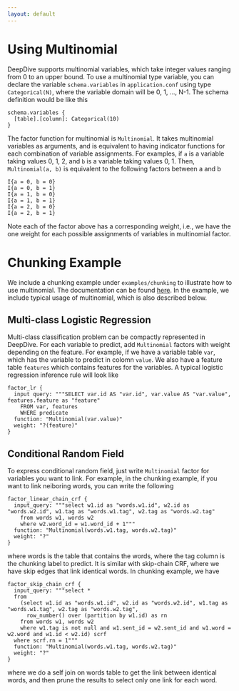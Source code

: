 ```yaml
---
layout: default
---
```


# Using Multinomial

DeepDive supports multinomial variables, which take integer values ranging from 0 to an upper bound. To use a multinomial type variable, you can declare the variable `schema.variables` in `application.conf` using type `Categorical(N)`, where the variable domain will be 0, 1, ..., N-1. The schema definition would be like this 
  
    schema.variables {
      [table].[column]: Categorical(10)
    }

The factor function for multinomial is `Multinomial`. It takes multinomial variables as arguments, and is equivalent to having indicator functions for each combination of variable assignments. For examples, if `a` is a variable taking values 0, 1, 2, and `b` is a variable taking values 0, 1. Then, `Multinomial(a, b)` is equivalent to the following factors between a and b
  
    I{a = 0, b = 0}
    I{a = 0, b = 1}
    I{a = 1, b = 0}
    I{a = 1, b = 1}
    I{a = 2, b = 0}
    I{a = 2, b = 1}

Note each of the factor above has a corresponding weight, i.e., we have the one weight for each possible assignments of variables in multinomial factor.

# Chunking Example

We include a chunking example under `examples/chunking` to illustrate how to use multinomial. The documentation can be found [here](chunking.md). In the example, we include typical usage of multinomial, which is also described below. 

## Multi-class Logistic Regression

Multi-class classification problem can be compactly represented in DeepDive. For each variable to predict, add `Multinomial` factors with weight depending on the feature. For example, if we have a variable table `var`, which has the variable to predict in colomn `value`. We also have a feature table `features` which contains features for the variables. A typical logistic regression inference rule will look like
  
    factor_lr {
      input query: """SELECT var.id AS "var.id", var.value AS "var.value", features.feature as "feature"
        FROM var, features
        WHERE predicate
      function: "Multinomial(var.value)"
      weight: "?(feature)"
    }


## Conditional Random Field

To express conditional random field, just write `Multinomial` factor for variables you want to link. For example, in the chunking example, if you want to link neiboring words, you can write the following

    factor_linear_chain_crf {
      input_query: """select w1.id as "words.w1.id", w2.id as "words.w2.id", w1.tag as "words.w1.tag", w2.tag as "words.w2.tag"
        from words w1, words w2
        where w2.word_id = w1.word_id + 1"""
      function: "Multinomial(words.w1.tag, words.w2.tag)"
      weight: "?"
    }

where words is the table that contains the words, where the tag column is the chunking label to predict. It is similar with skip-chain CRF, where we have skip edges that link identical words. In chunking example, we have

    factor_skip_chain_crf {
      input_query: """select *
      from
        (select w1.id as "words.w1.id", w2.id as "words.w2.id", w1.tag as "words.w1.tag", w2.tag as "words.w2.tag",
          row_number() over (partition by w1.id) as rn
        from words w1, words w2
        where w1.tag is not null and w1.sent_id = w2.sent_id and w1.word = w2.word and w1.id < w2.id) scrf
      where scrf.rn = 1""" 
      function: "Multinomial(words.w1.tag, words.w2.tag)"
      weight: "?"
    }

where we do a self join on words table to get the link between identical words, and then prune the results to select only one link for each word.